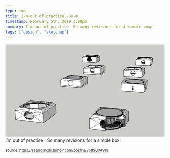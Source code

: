 ```yaml
---
type: img
title: I-m-out-of-practice -So-m
timestamp: February 5th, 2019 3:08pm
summary: I’m out of practice  So many revisions for a simple boxp 
tags: ["design", "sketchup"]
---
```

<img src="../media/182589004919.png"/>
                                                                                          <div class="caption">
I’m out of practice.  So many revisions for a simple box.
 
                                    
                
                
                
                
                                
<small>source: https://saturdayxiii.tumblr.com/post/182589004919</small>